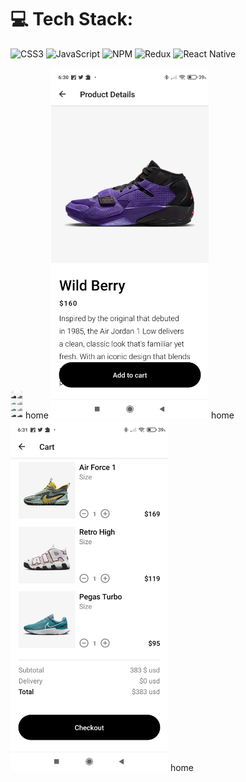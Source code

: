 # 💻 Tech Stack:
![CSS3](https://img.shields.io/badge/css3-%231572B6.svg?style=for-the-badge&logo=css3&logoColor=white) ![JavaScript](https://img.shields.io/badge/javascript-%23323330.svg?style=for-the-badge&logo=javascript&logoColor=%23F7DF1E)  ![NPM](https://img.shields.io/badge/NPM-%23000000.svg?style=for-the-badge&logo=npm&logoColor=white)  ![Redux](https://img.shields.io/badge/redux-%23593d88.svg?style=for-the-badge&logo=redux&logoColor=white) 
![React Native](https://img.shields.io/badge/react_native-%2320232a.svg?style=for-the-badge&logo=react&logoColor=%2361DAFB)
<div style="display:block;">
  <img src="images/Screenshot_2023-04-07-06-30-33-018_com.zangets404.NikeApp.jpg" alt="Image" style="width: 20px;">
home
<img src="images/Screenshot_2023-04-07-06-30-46-193_com.zangets404.NikeApp.jpg" alt="Image" style="width: 50%;">
home
<img src="images/Screenshot_2023-04-07-06-31-02-671_com.zangets404.NikeApp.jpg" alt="Image" style="width: 50%;">
home

  <div/>




